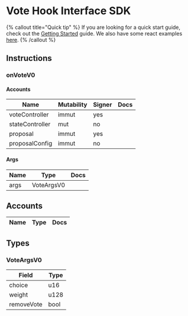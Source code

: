 # Vote Hook Interface SDK

{% callout title="Quick tip" %}
If you are looking for a quick start guide, check out the [Getting Started](/docs/learn/getting_started) guide. We also have some react examples [here](/docs/learn/react).
{% /callout %}

## Instructions

### onVoteV0

#### Accounts

| Name            | Mutability | Signer | Docs |
| --------------- | ---------- | ------ | ---- |
| voteController  | immut      | yes    |      |
| stateController | mut        | no     |      |
| proposal        | immut      | yes    |      |
| proposalConfig  | immut      | no     |      |

#### Args

| Name | Type       | Docs |
| ---- | ---------- | ---- |
| args | VoteArgsV0 |      |

## Accounts

| Name | Type | Docs |
| ---- | ---- | ---- |

## Types

### VoteArgsV0

| Field      | Type |
| ---------- | ---- |
| choice     | u16  |
| weight     | u128 |
| removeVote | bool |
